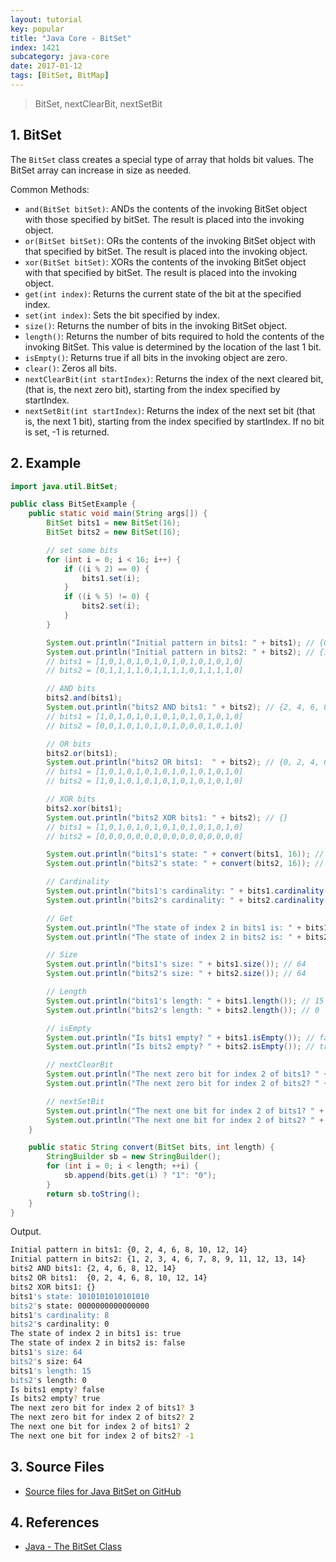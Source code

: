 ```yaml
---
layout: tutorial
key: popular
title: "Java Core - BitSet"
index: 1421
subcategory: java-core
date: 2017-01-12
tags: [BitSet, BitMap]
---
```


> BitSet, nextClearBit, nextSetBit

## 1. BitSet
The `BitSet` class creates a special type of array that holds bit values. The BitSet array can increase in size as needed.

Common Methods:
* `and(BitSet bitSet)`: ANDs the contents of the invoking BitSet object with those specified by bitSet. The result is placed into the invoking object.
* `or(BitSet bitSet)`: ORs the contents of the invoking BitSet object with that specified by bitSet. The result is placed into the invoking object.
* `xor(BitSet bitSet)`: XORs the contents of the invoking BitSet object with that specified by bitSet. The result is placed into the invoking object.
* `get(int index)`: Returns the current state of the bit at the specified index.
* `set(int index)`: Sets the bit specified by index.
* `size()`: Returns the number of bits in the invoking BitSet object.
* `length()`: Returns the number of bits required to hold the contents of the invoking BitSet. This value is determined by the location of the last 1 bit.
* `isEmpty()`: Returns true if all bits in the invoking object are zero.
* `clear()`: Zeros all bits.
* `nextClearBit(int startIndex)`: Returns the index of the next cleared bit, (that is, the next zero bit), starting from the index specified by startIndex.
* `nextSetBit(int startIndex)`: Returns the index of the next set bit (that is, the next 1 bit), starting from the index specified by startIndex. If no bit is set, -1 is returned.

## 2. Example
```java
import java.util.BitSet;

public class BitSetExample {
    public static void main(String args[]) {
        BitSet bits1 = new BitSet(16);
        BitSet bits2 = new BitSet(16);

        // set some bits
        for (int i = 0; i < 16; i++) {
            if ((i % 2) == 0) {
                bits1.set(i);
            }
            if ((i % 5) != 0) {
                bits2.set(i);
            }
        }

        System.out.println("Initial pattern in bits1: " + bits1); // {0, 2, 4, 6, 8, 10, 12, 14}
        System.out.println("Initial pattern in bits2: " + bits2); // {1, 2, 3, 4, 6, 7, 8, 9, 11, 12, 13, 14}
        // bits1 = [1,0,1,0,1,0,1,0,1,0,1,0,1,0,1,0]
        // bits2 = [0,1,1,1,1,0,1,1,1,1,0,1,1,1,1,0]

        // AND bits
        bits2.and(bits1);
        System.out.println("bits2 AND bits1: " + bits2); // {2, 4, 6, 8, 12, 14}
        // bits1 = [1,0,1,0,1,0,1,0,1,0,1,0,1,0,1,0]
        // bits2 = [0,0,1,0,1,0,1,0,1,0,0,0,1,0,1,0]

        // OR bits
        bits2.or(bits1);
        System.out.println("bits2 OR bits1:  " + bits2); // {0, 2, 4, 6, 8, 10, 12, 14}
        // bits1 = [1,0,1,0,1,0,1,0,1,0,1,0,1,0,1,0]
        // bits2 = [1,0,1,0,1,0,1,0,1,0,1,0,1,0,1,0]

        // XOR bits
        bits2.xor(bits1);
        System.out.println("bits2 XOR bits1: " + bits2); // {}
        // bits1 = [1,0,1,0,1,0,1,0,1,0,1,0,1,0,1,0]
        // bits2 = [0,0,0,0,0,0,0,0,0,0,0,0,0,0,0,0]

        System.out.println("bits1's state: " + convert(bits1, 16)); // 1010101010101010
        System.out.println("bits2's state: " + convert(bits2, 16)); // 0000000000000000

        // Cardinality
        System.out.println("bits1's cardinality: " + bits1.cardinality()); // 8
        System.out.println("bits2's cardinality: " + bits2.cardinality()); // 0

        // Get
        System.out.println("The state of index 2 in bits1 is: " + bits1.get(2)); // 8
        System.out.println("The state of index 2 in bits2 is: " + bits2.get(2)); // 8

        // Size
        System.out.println("bits1's size: " + bits1.size()); // 64
        System.out.println("bits2's size: " + bits2.size()); // 64

        // Length
        System.out.println("bits1's length: " + bits1.length()); // 15
        System.out.println("bits2's length: " + bits2.length()); // 0

        // isEmpty
        System.out.println("Is bits1 empty? " + bits1.isEmpty()); // false
        System.out.println("Is bits2 empty? " + bits2.isEmpty()); // true

        // nextClearBit
        System.out.println("The next zero bit for index 2 of bits1? " + bits1.nextClearBit(2)); // 3
        System.out.println("The next zero bit for index 2 of bits2? " + bits2.nextClearBit(2)); // 2

        // nextSetBit
        System.out.println("The next one bit for index 2 of bits1? " + bits1.nextSetBit(2)); // 2
        System.out.println("The next one bit for index 2 of bits2? " + bits2.nextSetBit(2)); // -1
    }

    public static String convert(BitSet bits, int length) {
        StringBuilder sb = new StringBuilder();
        for (int i = 0; i < length; ++i) {
            sb.append(bits.get(i) ? "1": "0");
        }
        return sb.toString();
    }
}
```
Output.
```sh
Initial pattern in bits1: {0, 2, 4, 6, 8, 10, 12, 14}
Initial pattern in bits2: {1, 2, 3, 4, 6, 7, 8, 9, 11, 12, 13, 14}
bits2 AND bits1: {2, 4, 6, 8, 12, 14}
bits2 OR bits1:  {0, 2, 4, 6, 8, 10, 12, 14}
bits2 XOR bits1: {}
bits1's state: 1010101010101010
bits2's state: 0000000000000000
bits1's cardinality: 8
bits2's cardinality: 0
The state of index 2 in bits1 is: true
The state of index 2 in bits2 is: false
bits1's size: 64
bits2's size: 64
bits1's length: 15
bits2's length: 0
Is bits1 empty? false
Is bits2 empty? true
The next zero bit for index 2 of bits1? 3
The next zero bit for index 2 of bits2? 2
The next one bit for index 2 of bits1? 2
The next one bit for index 2 of bits2? -1
```
## 3. Source Files
* [Source files for Java BitSet on GitHub](https://github.com/jojozhuang/java-programming/tree/master/java-bitset)

## 4. References
* [Java - The BitSet Class](https://www.tutorialspoint.com/java/java_bitset_class.htm)
